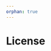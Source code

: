 ```yaml
---
orphan: true
---
```


# License

```{include} ../LICENSE

```
                                                                                                                                                                                                                                                       